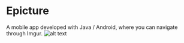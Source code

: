 # Epicture
A mobile app developed with Java / Android, where you can navigate through Imgur.
![alt text](https://raw.github.com/joankabello/Epicture/master/app/src/main/ic_launcher-web.png)
